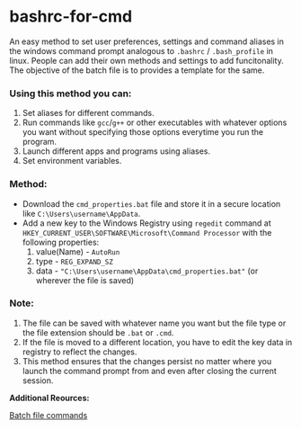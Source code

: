 # bashrc-for-cmd
An easy method to set user preferences, settings and command aliases in the windows command prompt analogous to `.bashrc` / `.bash_profile` in linux. People can add their own methods and settings to add funcitonality. The objective of the batch file is to provides a template for the same.


### Using this method you can:

1. Set aliases for different commands.
2. Run commands like `gcc`/`g++` or other executables with whatever options you want without specifying those options everytime you run the program.
3. Launch different apps and programs using aliases.
4. Set environment variables.

### Method:

- Download the `cmd_properties.bat` file and store it in a secure location like `C:\Users\username\AppData`.
- Add a new key to the Windows Registry using `regedit` command at `HKEY_CURRENT_USER\SOFTWARE\Microsoft\Command Processor` with the following properties:
  1. value(Name) - `AutoRun`
  2. type - `REG_EXPAND_SZ`
  3. data - `"C:\Users\username\AppData\cmd_properties.bat"`	(or wherever the file is saved)

### Note:

1. The file can be saved with whatever name you want but the file type or the file extension should be `.bat` or `.cmd`.
2. If the file is moved to a different location, you have to edit the key data in registry to reflect the changes.
3. This method ensures that the changes persist no matter where you launch the command prompt from and even after closing the current session.

**Additional Reources:**

[Batch file commands](http://academic.evergreen.edu/projects/biophysics/technotes/program/batch.htm)
